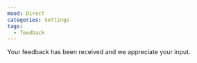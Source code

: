 ```yaml
---
mood: Direct
categories: Settings
tags:
  - feedback
---
```

Your feedback has been received and we appreciate your input.